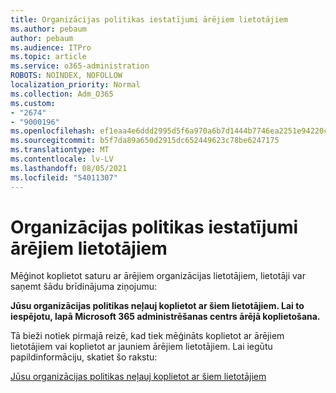 ```yaml
---
title: Organizācijas politikas iestatījumi ārējiem lietotājiem
ms.author: pebaum
author: pebaum
ms.audience: ITPro
ms.topic: article
ms.service: o365-administration
ROBOTS: NOINDEX, NOFOLLOW
localization_priority: Normal
ms.collection: Adm_O365
ms.custom:
- "2674"
- "9000196"
ms.openlocfilehash: ef1eaa4e6ddd2995d5f6a970a6b7d1444b7746ea2251e94220c857b10da41d0d
ms.sourcegitcommit: b5f7da89a650d2915dc652449623c78be6247175
ms.translationtype: MT
ms.contentlocale: lv-LV
ms.lasthandoff: 08/05/2021
ms.locfileid: "54011307"
---
```

# <a name="organization-policy-settings-for-external-users"></a>Organizācijas politikas iestatījumi ārējiem lietotājiem

Mēģinot koplietot saturu ar ārējiem organizācijas lietotājiem, lietotāji var saņemt šādu brīdinājuma ziņojumu: 

   **Jūsu organizācijas politikas neļauj koplietot ar šiem lietotājiem. Lai to iespējotu, lapā Microsoft 365 administrēšanas centrs ārējā koplietošana.** 

Tā bieži notiek pirmajā reizē, kad tiek mēģināts koplietot ar ārējiem lietotājiem vai koplietot ar jauniem ārējiem lietotājiem. Lai iegūtu papildinformāciju, skatiet šo rakstu:

[Jūsu organizācijas politikas neļauj koplietot ar šiem lietotājiem](https://docs.microsoft.com/sharepoint/support/administration/organization-policies-do-not-allow-you-to-share-with-users-error)






